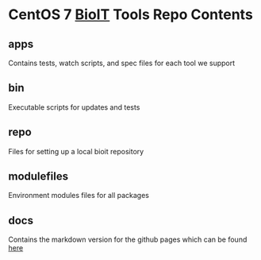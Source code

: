 CentOS 7 [BioIT](https://realtimegenomics.github.io/bioit/) Tools Repo Contents
==================================
## apps
Contains tests, watch scripts, and spec files for each tool we support
## bin
Executable scripts for updates and tests
## repo
Files for setting up a local bioit repository
## modulefiles
Environment modules files for all packages
## docs
Contains the markdown version for the github pages which can be found [here](https://realtimegenomics.github.io/bioit/)
